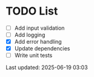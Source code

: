 # TODO List

- [ ] Add input validation
- [ ] Add logging
- [x] Add error handling
- [x] Update dependencies
- [ ] Write unit tests

Last updated: 2025-06-19 03:03
